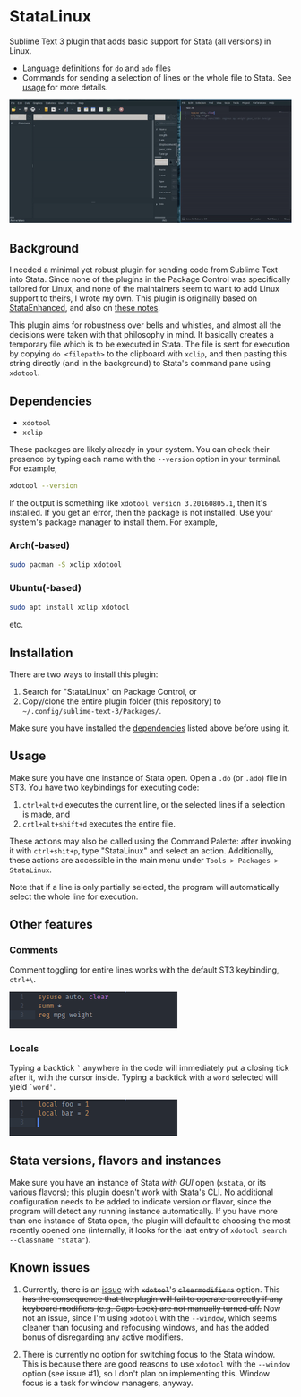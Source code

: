 # StataLinux

Sublime Text 3 plugin that adds basic support for Stata (all versions) in Linux.
- Language definitions for `do` and `ado` files
- Commands for sending a selection of lines or the whole file to Stata.
See [usage](#usage) for more details. 

![screencast_functions.gif](https://raw.githubusercontent.com/acarril/StataLinux/master/img/screencast_functions.gif "StataLinux in action!")

## Background

I needed a minimal yet robust plugin for sending code from Sublime Text into Stata.
Since none of the plugins in the Package Control was specifically tailored for Linux, and none of the maintainers seem to want to add Linux support to theirs, I wrote my own.
This plugin is originally based on [StataEnhanced](https://github.com/andrewheiss/SublimeStataEnhanced), and also on [these notes](https://github.com/cwitt2013/SublimeText_Stata_Linux).

This plugin aims for robustness over bells and whistles, and almost all the decisions were taken with that philosophy in mind.
It basically creates a temporary file which is to be executed in Stata.
The file is sent for execution by copying `do <filepath>` to the clipboard with `xclip`, and then pasting this string directly (and in the background) to Stata's command pane using `xdotool`.


## Dependencies

- `xdotool`
- `xclip`

These packages are likely already in your system.
You can check their presence by typing each name with the `--version` option in your terminal.
For example,
```bash
xdotool --version
```
If the output is something like `xdotool version 3.20160805.1`, then it's installed.
If you get an error, then the package is not installed.
Use your system's package manager to install them.
For example,

### Arch(-based)
```bash
sudo pacman -S xclip xdotool
```

### Ubuntu(-based)
```bash
sudo apt install xclip xdotool
```
etc.



## Installation

There are two ways to install this plugin:

1. Search for "StataLinux" on Package Control, or
2. Copy/clone the entire plugin folder (this repository) to `~/.config/sublime-text-3/Packages/`.

Make sure you have installed the [dependencies](#dependencies) listed above before using it.

## Usage

Make sure you have one instance of Stata open.
Open a `.do` (or `.ado`) file in ST3.
You have two keybindings for executing code:
1. `ctrl+alt+d` executes the current line, or the selected lines if a selection is made, and
2. `crtl+alt+shift+d` executes the entire file.

These actions may also be called using the Command Palette: after invoking it with `ctrl+shit+p`, type "StataLinux" and select an action.
Additionally, these actions are accessible in the main menu under `Tools > Packages > StataLinux`.

Note that if a line is only partially selected, the program will automatically select the whole line for execution.

## Other features

### Comments

Comment toggling for entire lines works with the default ST3 keybinding, `ctrl+\`.

![comments_basic.gif](/img/comments_basic.gif "Comments in action!")

### Locals

Typing a backtick `` ` `` anywhere in the code will immediately put a closing tick after it, with the cursor inside.
Typing a backtick with a `word` selected will yield `` `word' ``.

![locals.gif](/img/locals.gif "Locals in action!")

## Stata versions, flavors and instances

Make sure you have an instance of Stata *with GUI* open (`xstata`, or its various flavors); this plugin doesn't work with Stata's CLI.
No additional configuration needs to be added to indicate version or flavor, since the program will detect any running instance automatically.
If you have more than one instance of Stata open, the plugin will default to choosing the most recently opened one (internally, it looks for the last entry of `xdotool search --classname "stata"`).


## Known issues

1. ~~Currently, there is an [issue](https://github.com/jordansissel/xdotool/issues/43) with `xdotool`'s `clearmodifiers` option.
This has the consequence that the plugin will fail to operate correctly if any keyboard modifiers (e.g. Caps Lock) are not manually turned off.~~
Now not an issue, since I'm using `xdotool` with the `--window`, which seems cleaner than focusing and refocusing windows, and has the added bonus of disregarding any active modifiers.

2. There is currently no option for switching focus to the Stata window.
This is because there are good reasons to use `xdotool` with the `--window` option (see issue #1), so I don't plan on implementing this.
Window focus is a task for window managers, anyway.
